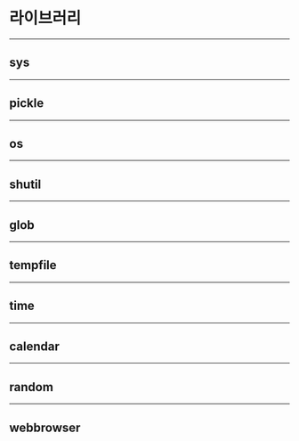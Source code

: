 # 라이브러리
----------------------------------------
## sys
----------------------------------------
## pickle
----------------------------------------
## os
----------------------------------------
## shutil
----------------------------------------
## glob
----------------------------------------
## tempfile
----------------------------------------
## time
----------------------------------------
## calendar
----------------------------------------
## random
----------------------------------------
## webbrowser

